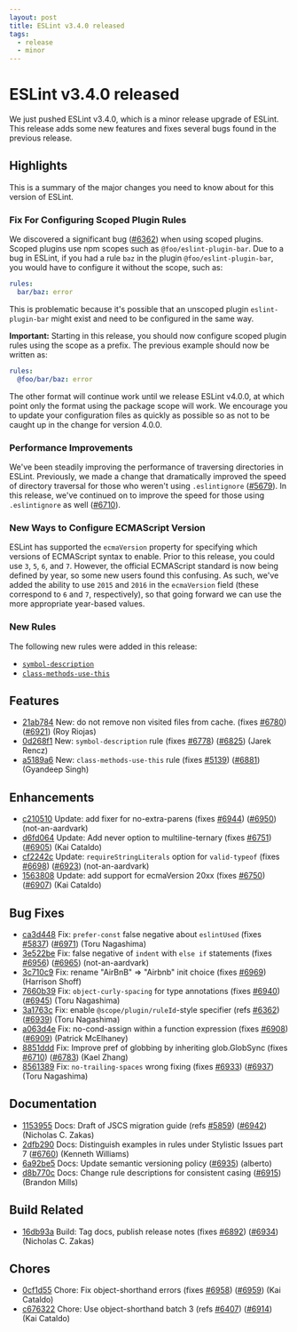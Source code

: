 ```yaml
---
layout: post
title: ESLint v3.4.0 released
tags:
  - release
  - minor
---
```

# ESLint v3.4.0 released

We just pushed ESLint v3.4.0, which is a minor release upgrade of ESLint. This release adds some new features and fixes several bugs found in the previous release.

## Highlights

This is a summary of the major changes you need to know about for this version of ESLint.

### Fix For Configuring Scoped Plugin Rules

We discovered a significant bug ([#6362](https://github.com/eslint/eslint/issues/6362)) when using scoped plugins. Scoped plugins use npm scopes such as `@foo/eslint-plugin-bar`. Due to a bug in ESLint, if you had a rule `baz` in the plugin `@foo/eslint-plugin-bar`, you would have to configure it without the scope, such as:

```yaml
rules:
  bar/baz: error
```

This is problematic because it's possible that an unscoped plugin `eslint-plugin-bar` might exist and need to be configured in the same way.

**Important:** Starting in this release, you should now configure scoped plugin rules using the scope as a prefix. The previous example should now be written as:

```yaml
rules:
  @foo/bar/baz: error
```

The other format will continue work until we release ESLint v4.0.0, at which point only the format using the package scope will work. We encourage you to update your configuration files as quickly as possible so as not to be caught up in the change for version 4.0.0.

### Performance Improvements

We've been steadily improving the performance of traversing directories in ESLint. Previously, we made a change that dramatically improved the speed of directory traversal for those who weren't using `.eslintignore` ([#5679](https://github.com/eslint/eslint/issues/5679)). In this release, we've continued on to improve the speed for those using `.eslintignore` as well ([#6710](https://github.com/eslint/eslint/issues/6710)).


### New Ways to Configure ECMAScript Version

ESLint has supported the `ecmaVersion` property for specifying which versions of ECMAScript syntax to enable. Prior to this release, you could use `3`, `5`, `6`, and `7`. However, the official ECMAScript standard is now being defined by year, so some new users found this confusing. As such, we've added the ability to use `2015` and `2016` in the `ecmaVersion` field (these correspond to `6` and `7`, respectively), so that going forward we can use the more appropriate year-based values.

### New Rules

The following new rules were added in this release:

* [`symbol-description`](https://eslint.org/docs/rules/symbol-description)
* [`class-methods-use-this`](https://eslint.org/docs/rules/class-methods-use-this)




## Features


* [21ab784](https://github.com/eslint/eslint/commit/21ab784) New: do not remove non visited files from cache. (fixes [#6780](https://github.com/eslint/eslint/issues/6780)) ([#6921](https://github.com/eslint/eslint/issues/6921)) (Roy Riojas)
* [0d268f1](https://github.com/eslint/eslint/commit/0d268f1) New: `symbol-description` rule (fixes [#6778](https://github.com/eslint/eslint/issues/6778)) ([#6825](https://github.com/eslint/eslint/issues/6825)) (Jarek Rencz)
* [a5189a6](https://github.com/eslint/eslint/commit/a5189a6) New: `class-methods-use-this` rule (fixes [#5139](https://github.com/eslint/eslint/issues/5139)) ([#6881](https://github.com/eslint/eslint/issues/6881)) (Gyandeep Singh)




## Enhancements


* [c210510](https://github.com/eslint/eslint/commit/c210510) Update: add fixer for no-extra-parens (fixes [#6944](https://github.com/eslint/eslint/issues/6944)) ([#6950](https://github.com/eslint/eslint/issues/6950)) (not-an-aardvark)
* [d6fd064](https://github.com/eslint/eslint/commit/d6fd064) Update: Add never option to multiline-ternary (fixes [#6751](https://github.com/eslint/eslint/issues/6751)) ([#6905](https://github.com/eslint/eslint/issues/6905)) (Kai Cataldo)
* [cf2242c](https://github.com/eslint/eslint/commit/cf2242c) Update: `requireStringLiterals` option for `valid-typeof` (fixes [#6698](https://github.com/eslint/eslint/issues/6698)) ([#6923](https://github.com/eslint/eslint/issues/6923)) (not-an-aardvark)
* [1563808](https://github.com/eslint/eslint/commit/1563808) Update: add support for ecmaVersion 20xx (fixes [#6750](https://github.com/eslint/eslint/issues/6750)) ([#6907](https://github.com/eslint/eslint/issues/6907)) (Kai Cataldo)




## Bug Fixes


* [ca3d448](https://github.com/eslint/eslint/commit/ca3d448) Fix: `prefer-const` false negative about `eslintUsed` (fixes [#5837](https://github.com/eslint/eslint/issues/5837)) ([#6971](https://github.com/eslint/eslint/issues/6971)) (Toru Nagashima)
* [3e522be](https://github.com/eslint/eslint/commit/3e522be) Fix: false negative of `indent` with `else if` statements (fixes [#6956](https://github.com/eslint/eslint/issues/6956)) ([#6965](https://github.com/eslint/eslint/issues/6965)) (not-an-aardvark)
* [3c710c9](https://github.com/eslint/eslint/commit/3c710c9) Fix: rename "AirBnB" => "Airbnb" init choice (fixes [#6969](https://github.com/eslint/eslint/issues/6969)) (Harrison Shoff)
* [7660b39](https://github.com/eslint/eslint/commit/7660b39) Fix: `object-curly-spacing` for type annotations (fixes [#6940](https://github.com/eslint/eslint/issues/6940)) ([#6945](https://github.com/eslint/eslint/issues/6945)) (Toru Nagashima)
* [3a1763c](https://github.com/eslint/eslint/commit/3a1763c) Fix: enable `@scope/plugin/ruleId`-style specifier (refs [#6362](https://github.com/eslint/eslint/issues/6362)) ([#6939](https://github.com/eslint/eslint/issues/6939)) (Toru Nagashima)
* [a063d4e](https://github.com/eslint/eslint/commit/a063d4e) Fix: no-cond-assign within a function expression (fixes [#6908](https://github.com/eslint/eslint/issues/6908)) ([#6909](https://github.com/eslint/eslint/issues/6909)) (Patrick McElhaney)
* [8851ddd](https://github.com/eslint/eslint/commit/8851ddd) Fix: Improve pref of globbing by inheriting glob.GlobSync (fixes [#6710](https://github.com/eslint/eslint/issues/6710)) ([#6783](https://github.com/eslint/eslint/issues/6783)) (Kael Zhang)
* [8561389](https://github.com/eslint/eslint/commit/8561389) Fix: `no-trailing-spaces` wrong fixing (fixes [#6933](https://github.com/eslint/eslint/issues/6933)) ([#6937](https://github.com/eslint/eslint/issues/6937)) (Toru Nagashima)




## Documentation


* [1153955](https://github.com/eslint/eslint/commit/1153955) Docs: Draft of JSCS migration guide (refs [#5859](https://github.com/eslint/eslint/issues/5859)) ([#6942](https://github.com/eslint/eslint/issues/6942)) (Nicholas C. Zakas)
* [2dfb290](https://github.com/eslint/eslint/commit/2dfb290) Docs: Distinguish examples in rules under Stylistic Issues part 7 ([#6760](https://github.com/eslint/eslint/issues/6760)) (Kenneth Williams)
* [6a92be5](https://github.com/eslint/eslint/commit/6a92be5) Docs: Update semantic versioning policy ([#6935](https://github.com/eslint/eslint/issues/6935)) (alberto)
* [d8b770c](https://github.com/eslint/eslint/commit/d8b770c) Docs: Change rule descriptions for consistent casing ([#6915](https://github.com/eslint/eslint/issues/6915)) (Brandon Mills)






## Build Related


* [16db93a](https://github.com/eslint/eslint/commit/16db93a) Build: Tag docs, publish release notes (fixes [#6892](https://github.com/eslint/eslint/issues/6892)) ([#6934](https://github.com/eslint/eslint/issues/6934)) (Nicholas C. Zakas)




## Chores


* [0cf1d55](https://github.com/eslint/eslint/commit/0cf1d55) Chore: Fix object-shorthand errors (fixes [#6958](https://github.com/eslint/eslint/issues/6958)) ([#6959](https://github.com/eslint/eslint/issues/6959)) (Kai Cataldo)
* [c676322](https://github.com/eslint/eslint/commit/c676322) Chore: Use object-shorthand batch 3 (refs [#6407](https://github.com/eslint/eslint/issues/6407)) ([#6914](https://github.com/eslint/eslint/issues/6914)) (Kai Cataldo)


